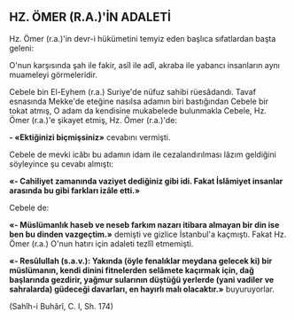 ## HZ. ÖMER (R.A.)'İN ADALETİ

Hz. Ömer (r.a.)'in devr-i hükümetini temyiz eden başlıca sıfatlardan başta geleni:

O'nun karşısında şah ile fakir, asîl ile adî, akraba ile yabancı insanların aynı muameleyi görmeleridir.

Cebele bin El-Eyhem (r.a.) Suriye'de nüfuz sahibi rüesâdandı. Tavaf esnasında Mekke'de ete­ğine nasılsa adamın biri bastığından Cebele bir tokat atmış, O adam da kendisine mukabelede bu­lunmakla Cebele, Hz. Ömer (r.a.)'e şikayet et­miş, Hz. Ömer (r.a.)'de:

**- «Ektiğinizi biçmişsiniz»** cevabını vermişti.

Cebele de mevki icâbı bu adamın idam ile cezalandırılması lâzım geldiğini söyleyince şu cevabı almıştı:

**«- Cahiliyet zamanında vaziyet dediğiniz gibi idi. Fakat İslâmiyet insanlar arasında bu gibi farkları izâle etti.»**

Cebele de:

**«- Müslümanlık haseb ve neseb farkım na­zarı itibara almayan bir din ise ben bu dinden vazgeçtim.»** demişti ve gizlice İstanbul'a kaçmış­tı. Fakat Hz. Ömer (r.a.) O'nun hatırı için ada­leti tezlîl etmemişti.

**«- Resûlullah (s.a.v.): Yakında (öyle fena­lıklar meydana gelecek ki) bir müslümanın, ken­di dinini fitnelerden selâmete kaçırmak için, dağ başlarında gezdirir, yağmur sularının düştüğü yerlerde (yani vadiler ve sahralarda) güdeceği davarları, en hayırlı malı olacaktır.»** buyuruyor­lar.

(Sahîh-i Buhârî, C. l, Sh. 174)

